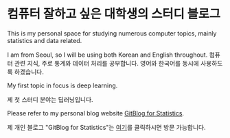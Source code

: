 # 컴퓨터 잘하고 싶은 대학생의 스터디 블로그

This is my personal space for studying numerous computer topics, mainly statistics and data related.

I am from Seoul, so I will be using both Korean and English throughout. 
컴퓨터 관련 지식, 주로 통계와 데이터 처리를 공부합니다. 영어와 한국어를 동시에 사용하도록 하겠습니다.

My first topic in focus is deep learning.

제 첫 스터디 분야는 딥러닝입니다. 

Please refer to my personal blog website [GitBlog for Statistics](https://inter10cic.github.io/ "Click on the link").

제 개인 블로그 "GitBlog for Statistics"는 [여기](https://inter10cic.github.io/ "클릭")를 클릭하시면 방문 가능합니다.
